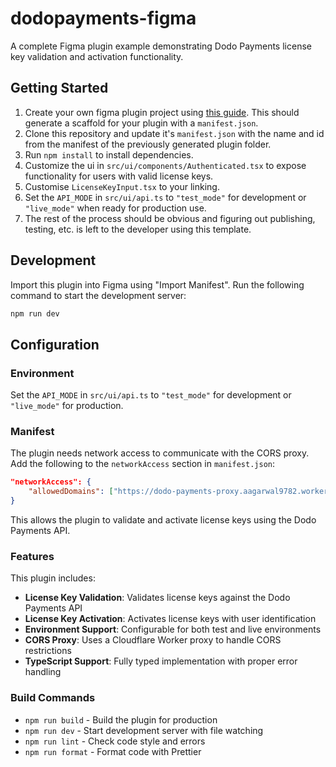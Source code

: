 # dodopayments-figma

A complete Figma plugin example demonstrating Dodo Payments license key validation and activation functionality.

## Getting Started

1. Create your own figma plugin project using [this guide](https://www.figma.com/plugin-docs/plugin-quickstart-guide/). This should generate a scaffold for your plugin with a `manifest.json`.
2. Clone this repository and update it's `manifest.json` with the name and id from the manifest of the previously generated plugin folder.
3. Run `npm install` to install dependencies.
4. Customize the ui in `src/ui/components/Authenticated.tsx` to expose functionality for users with valid license keys.
5. Customise `LicenseKeyInput.tsx` to your linking.
6. Set the `API_MODE` in `src/ui/api.ts` to `"test_mode"` for development or `"live_mode"` when ready for production use.
7. The rest of the process should be obvious and figuring out publishing, testing, etc. is left to the developer using this template.

## Development

Import this plugin into Figma using "Import Manifest". Run the following command to start the development server:

```bash
npm run dev
```

## Configuration

### Environment

Set the `API_MODE` in `src/ui/api.ts` to `"test_mode"` for development or `"live_mode"` for production.

### Manifest

The plugin needs network access to communicate with the CORS proxy. Add the following to the `networkAccess` section in `manifest.json`:

```json
"networkAccess": {
	"allowedDomains": ["https://dodo-payments-proxy.aagarwal9782.workers.dev"]
}
```

This allows the plugin to validate and activate license keys using the Dodo Payments API.

### Features

This plugin includes:

- **License Key Validation**: Validates license keys against the Dodo Payments API
- **License Key Activation**: Activates license keys with user identification
- **Environment Support**: Configurable for both test and live environments  
- **CORS Proxy**: Uses a Cloudflare Worker proxy to handle CORS restrictions
- **TypeScript Support**: Fully typed implementation with proper error handling

### Build Commands

- `npm run build` - Build the plugin for production
- `npm run dev` - Start development server with file watching
- `npm run lint` - Check code style and errors
- `npm run format` - Format code with Prettier
